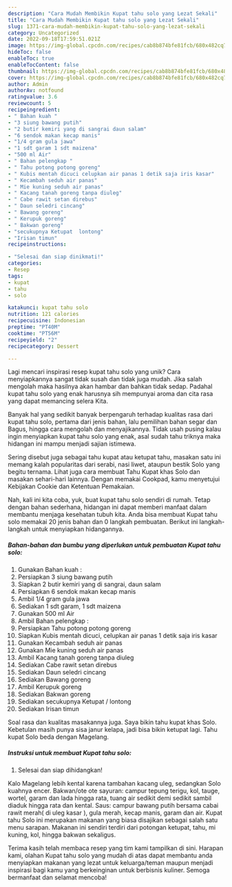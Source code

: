 ```yaml
---
description: "Cara Mudah Membikin Kupat tahu solo yang Lezat Sekali"
title: "Cara Mudah Membikin Kupat tahu solo yang Lezat Sekali"
slug: 1371-cara-mudah-membikin-kupat-tahu-solo-yang-lezat-sekali
category: Uncategorized
date: 2022-09-18T17:59:51.021Z
image: https://img-global.cpcdn.com/recipes/cab8b874bfe81fcb/680x482cq70/kupat-tahu-solo-foto-resep-utama.jpg
hideToc: false
enableToc: true
enableTocContent: false
thumbnail: https://img-global.cpcdn.com/recipes/cab8b874bfe81fcb/680x482cq70/kupat-tahu-solo-foto-resep-utama.jpg
cover: https://img-global.cpcdn.com/recipes/cab8b874bfe81fcb/680x482cq70/kupat-tahu-solo-foto-resep-utama.jpg
author: Admin
authorAv: notfound
ratingvalue: 3.6
reviewcount: 5
recipeingredient:
- " Bahan kuah "
- "3 siung bawang putih"
- "2 butir kemiri yang di sangrai daun salam"
- "6 sendok makan kecap manis"
- "1/4 gram gula jawa"
- "1 sdt garam 1 sdt maizena"
- "500 ml Air"
- " Bahan pelengkap "
- " Tahu potong potong goreng"
- " Kubis mentah dicuci celupkan air panas 1 detik saja iris kasar"
- " Kecambah seduh air panas"
- " Mie kuning seduh air panas"
- " Kacang tanah goreng tanpa diuleg"
- " Cabe rawit setan direbus"
- " Daun seledri cincang"
- " Bawang goreng"
- " Kerupuk goreng"
- " Bakwan goreng"
- "secukupnya Ketupat  lontong"
- "Irisan timun"
recipeinstructions:

- "Selesai dan siap dinikmati!"
categories:
- Resep
tags:
- kupat
- tahu
- solo

katakunci: kupat tahu solo 
nutrition: 121 calories
recipecuisine: Indonesian
preptime: "PT40M"
cooktime: "PT56M"
recipeyield: "2"
recipecategory: Dessert

---
```





Lagi mencari inspirasi resep kupat tahu solo yang unik? Cara menyiapkannya sangat tidak susah dan tidak juga mudah. Jika salah mengolah maka hasilnya akan hambar dan bahkan tidak sedap. Padahal kupat tahu solo yang enak harusnya sih mempunyai aroma dan cita rasa yang dapat memancing selera Kita.





Banyak hal yang sedikit banyak berpengaruh terhadap kualitas rasa dari kupat tahu solo, pertama dari jenis bahan, lalu pemilihan bahan segar dan Bagus, hingga cara mengolah dan menyajikannya. Tidak usah pusing kalau ingin menyiapkan kupat tahu solo yang enak,      asal sudah tahu triknya maka hidangan ini mampu menjadi sajian istimewa.














Sering disebut juga sebagai tahu kupat atau ketupat tahu, masakan satu ini memang kalah popularitas dari serabi, nasi liwet, ataupun bestik Solo yang begitu ternama. Lihat juga cara membuat Tahu Kupat khas Solo dan masakan sehari-hari lainnya. Dengan memakai Cookpad, kamu menyetujui Kebijakan Cookie dan Ketentuan Pemakaian.






Nah, kali ini kita coba, yuk, buat kupat tahu solo sendiri di rumah. Tetap dengan bahan sederhana, hidangan ini dapat memberi manfaat dalam membantu menjaga kesehatan tubuh kita. Anda bisa membuat Kupat tahu solo memakai 20 jenis bahan dan 0 langkah pembuatan. Berikut ini langkah-langkah untuk menyiapkan hidangannya.

<!--inarticleads1-->

##### Bahan-bahan dan bumbu yang diperlukan untuk pembuatan Kupat tahu solo:

1. Gunakan  Bahan kuah :
1. Persiapkan 3 siung bawang putih
1. Siapkan 2 butir kemiri yang di sangrai, daun salam
1. Persiapkan 6 sendok makan kecap manis
1. Ambil 1/4 gram gula jawa
1. Sediakan 1 sdt garam, 1 sdt maizena
1. Gunakan 500 ml Air
1. Ambil  Bahan pelengkap :
1. Persiapkan  Tahu potong potong goreng
1. Siapkan  Kubis mentah dicuci, celupkan air panas 1 detik saja iris kasar
1. Gunakan  Kecambah seduh air panas
1. Gunakan  Mie kuning seduh air panas
1. Ambil  Kacang tanah goreng tanpa diuleg
1. Sediakan  Cabe rawit setan direbus
1. Sediakan  Daun seledri cincang
1. Sediakan  Bawang goreng
1. Ambil  Kerupuk goreng
1. Sediakan  Bakwan goreng
1. Sediakan secukupnya Ketupat / lontong
1. Sediakan Irisan timun


Soal rasa dan kualitas masakannya juga. Saya bikin tahu kupat khas Solo. Kebetulan masih punya sisa janur kelapa, jadi bisa bikin ketupat lagi. Tahu kupat Solo beda dengan Magelang. 

<!--inarticleads2-->

##### Instruksi untuk membuat Kupat tahu solo:


1. Selesai dan siap dihidangkan!

Kalo Magelang lebih kental karena tambahan kacang uleg, sedangkan Solo kuahnya encer. Bakwan/ote ote sayuran: campur tepung terigu, kol, tauge, wortel, garam dan lada hingga rata, tuang air sedikit demi sedikit sambil diaduk hingga rata dan kental. Saus: campur bawang putih bersama cabai rawit merah( di uleg kasar ), gula merah, kecap manis, garam dan air. Kupat tahu Solo ini merupakan makanan yang biasa disajikan sebagai salah satu menu sarapan. Makanan ini sendiri terdiri dari potongan ketupat, tahu, mi kuning, kol, hingga bakwan sekaligus. 

Terima kasih telah membaca resep yang tim kami tampilkan di sini. Harapan kami, olahan Kupat tahu solo yang mudah di atas dapat membantu anda menyiapkan makanan yang lezat untuk keluarga/teman maupun menjadi inspirasi bagi kamu yang berkeinginan untuk berbisnis kuliner. Semoga bermanfaat dan selamat mencoba!
